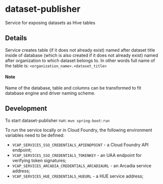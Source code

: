 dataset-publisher
=================

Service for exposing datasets as Hive tables
 
## Details
Service creates table (if it does not already exist) named after dataset title inside of database
(which is also created if it does not already exist) named after organization to which dataset
belongs to. In other words full name of the table is:
`<organization_name>.<dataset_title>`

#### Note
Name of the database, table and columns can be transformed to fit database engine and driver
naming scheme.

## Development
To start dataset-publisher run: 
`mvn spring-boot:run`

To run the service locally or in Cloud Foundry, the following environment variables need to be defined:
* `VCAP_SERVICES_SSO_CREDENTIALS_APIENDPOINT` - a Cloud Foundry API endpoint;
* `VCAP_SERVICES_SSO_CREDENTIALS_TOKENKEY` - an UAA endpoint for verifying token signatures;
* `VCAP_SERVICES_ARCADIA_CREDENTIALS_ARCADIAURL` - an Arcadia service address;
* `VCAP_SERVICES_HUE_CREDENTIALS_HUEURL` - a HUE service address;

